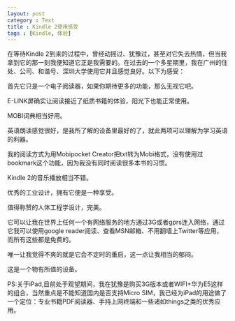 ```yaml
---
layout: post
category : Text
title : Kindle 2使用感受
tags : [Kindle, 体验]
---
```

在等待Kindle 2到来的过程中，曾经动摇过、犹豫过，甚至对它失去热情，但当我拿到它的那一刻我便知道它正是我需要的。在过去的一个多星期里，我在广州的住处、公司、和谐号、深圳大学使用它并且感觉良好。以下为感受：

首先它只是一个电子阅读器，如果你期待更多的功能，那么无视它吧。

E-LINK屏确实让阅读接近了纸质书籍的体验，阳光下也能正常使用。

MOBI词典相当好用。

英语朗读感觉很好，是我所了解的设备里最好的了，就此两项可以理解为学习英语的利器。

我的阅读方式为用Mobipocket Creator把txt转为Mobi格式，没有使用过bookmark这个功能，因为我没有同时阅读很多本书的习惯。

Kindle 2的音乐播放相当不错。

优秀的工业设计，拥有它便是一种享受。

值得称赞的人体工程学设计，完美。

它可以让我在世界上任何一个有网络服务的地方通过3G或者gprs连入网络，通过它我可以使用google reader阅读、查看MSN邮箱、不用翻墙上Twitter等应用，而所有这些都是免费的。

唯一让我觉得不爽的就是它会不定时的重启，这一点让我相当的郁闷。

这是一个物有所值的设备。

PS:关于iPad,目前处于观望期间，我在犹豫是购买3G版本或者WIFI+华为E5这样的组合，当然重点是不能知道国内是否支持Micro SIM，我已经为iPad的用途做了一个定位：专业书籍PDF阅读器、手持上网终端和一些诸如things之类的优秀应用。